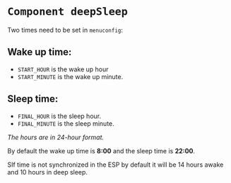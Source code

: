 # `Component deepSleep`

Two times need to be set in `menuconfig`:

## Wake up time:
- `START_HOUR` is the wake up hour
- `START_MINUTE` is the wake up minute.

## Sleep time:
- `FINAL_HOUR` is the sleep hour.
- `FINAL_MINUTE` is the sleep minute.

*The hours are in 24-hour format.*

By default the wake up time is **8:00** and the sleep time is **22:00**.

SIf time is not synchronized in the ESP by default it will be 14 hours awake and 10 hours in deep sleep.
